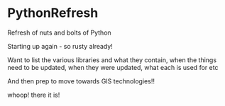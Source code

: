 # PythonRefresh
Refresh of nuts and bolts of Python

Starting up again - so rusty already!

Want to list the various libraries and what they contain, when the things need to be updated, when they were updated, what each is used for etc

And then prep to move towards GIS technologies!!

whoop! there it is!
